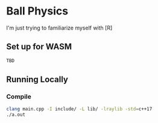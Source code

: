# Ball Physics

I'm just trying to familiarize myself with [R]

## Set up for WASM

```bash
TBD
```

## Running Locally
### Compile

```bash
clang main.cpp -I include/ -L lib/ -lraylib -std=c++17
./a.out
```